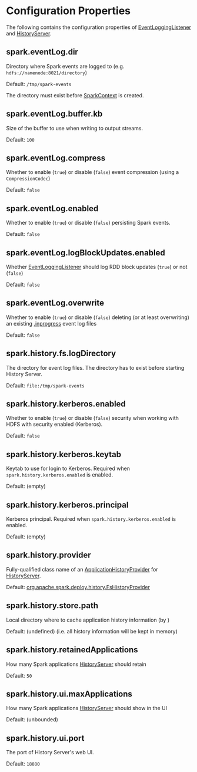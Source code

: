 # Configuration Properties

The following contains the configuration properties of [EventLoggingListener](EventLoggingListener.md) and [HistoryServer](HistoryServer.md).

## <span id="spark.eventLog.dir"> spark.eventLog.dir

Directory where Spark events are logged to (e.g. `hdfs://namenode:8021/directory`)

Default: `/tmp/spark-events`

The directory must exist before [SparkContext](../SparkContext.md) is created.

## <span id="spark.eventLog.buffer.kb"> spark.eventLog.buffer.kb

Size of the buffer to use when writing to output streams.

Default: `100`

## <span id="spark.eventLog.compress"> spark.eventLog.compress

Whether to enable (`true`) or disable (`false`) event compression (using a `CompressionCodec`)

Default: `false`

## <span id="spark.eventLog.enabled"> spark.eventLog.enabled

Whether to enable (`true`) or disable (`false`) persisting Spark events.

Default: `false`

## <span id="spark.eventLog.logBlockUpdates.enabled"><span id="EVENT_LOG_BLOCK_UPDATES"> spark.eventLog.logBlockUpdates.enabled

Whether [EventLoggingListener](EventLoggingListener.md) should log RDD block updates (`true`) or not (`false`)

Default: `false`

## <span id="spark.eventLog.overwrite"> spark.eventLog.overwrite

Whether to enable (`true`) or disable (`false`) deleting (or at least overwriting) an existing [.inprogress](EventLoggingListener.md#inprogress) event log files

Default: `false`

## <span id="spark.history.fs.logDirectory"> spark.history.fs.logDirectory

The directory for event log files. The directory has to exist before starting History Server.

Default: `file:/tmp/spark-events`

## <span id="spark.history.kerberos.enabled"> spark.history.kerberos.enabled

Whether to enable (`true`) or disable (`false`) security when working with HDFS with security enabled (Kerberos).

Default: `false`

## <span id="spark.history.kerberos.keytab"> spark.history.kerberos.keytab

Keytab to use for login to Kerberos. Required when `spark.history.kerberos.enabled` is enabled.

Default: (empty)

## <span id="spark.history.kerberos.principal"> spark.history.kerberos.principal

Kerberos principal. Required when `spark.history.kerberos.enabled` is enabled.

Default: (empty)

## <span id="spark.history.provider"><span id="PROVIDER"> spark.history.provider

Fully-qualified class name of an [ApplicationHistoryProvider](ApplicationHistoryProvider.md) for [HistoryServer](HistoryServer.md#main).

Default: [org.apache.spark.deploy.history.FsHistoryProvider](FsHistoryProvider.md)

## <span id="spark.history.store.path"><span id="LOCAL_STORE_DIR"> spark.history.store.path

Local directory where to cache application history information (by )

Default: (undefined) (i.e. all history information will be kept in memory)

## <span id="spark.history.retainedApplications"> spark.history.retainedApplications

How many Spark applications [HistoryServer](HistoryServer.md#retainedApplications) should retain

Default: `50`

## <span id="spark.history.ui.maxApplications"><span id="HISTORY_UI_MAX_APPS"> spark.history.ui.maxApplications

How many Spark applications [HistoryServer](HistoryServer.md#maxApplications) should show in the UI

Default: (unbounded)

## <span id="spark.history.ui.port"><span id="HISTORY_SERVER_UI_PORT"> spark.history.ui.port

The port of History Server's web UI.

Default: `18080`
